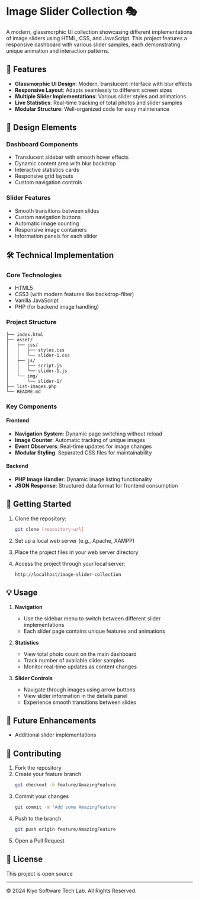 # Image Slider Collection 🎭

A modern, glassmorphic UI collection showcasing different implementations of image sliders using HTML, CSS, and JavaScript. This project features a responsive dashboard with various slider samples, each demonstrating unique animation and interaction patterns.

## 🌟 Features

- **Glassmorphic UI Design**: Modern, translucent interface with blur effects
- **Responsive Layout**: Adapts seamlessly to different screen sizes
- **Multiple Slider Implementations**: Various slider styles and animations
- **Live Statistics**: Real-time tracking of total photos and slider samples
- **Modular Structure**: Well-organized code for easy maintenance

## 🎨 Design Elements

### Dashboard Components
- Translucent sidebar with smooth hover effects
- Dynamic content area with blur backdrop
- Interactive statistics cards
- Responsive grid layouts
- Custom navigation controls

### Slider Features
- Smooth transitions between slides
- Custom navigation buttons
- Automatic image counting
- Responsive image containers
- Information panels for each slider

## 🛠️ Technical Implementation

### Core Technologies
- HTML5
- CSS3 (with modern features like backdrop-filter)
- Vanilla JavaScript
- PHP (for backend image handling)

### Project Structure
```
├── index.html
├── asset/
│   ├── css/
│   │   ├── styles.css
│   │   └── slider-1.css
│   ├── js/
│   │   ├── script.js
│   │   └── slider-1.js
│   └── img/
│       └── slider-1/
├── list-images.php
└── README.md
```

### Key Components

#### Frontend
- **Navigation System**: Dynamic page switching without reload
- **Image Counter**: Automatic tracking of unique images
- **Event Observers**: Real-time updates for image changes
- **Modular Styling**: Separated CSS files for maintainability

#### Backend
- **PHP Image Handler**: Dynamic image listing functionality
- **JSON Response**: Structured data format for frontend consumption

## 🚀 Getting Started

1. Clone the repository:
   ```bash
   git clone [repository-url]
   ```

2. Set up a local web server (e.g., Apache, XAMPP)

3. Place the project files in your web server directory

4. Access the project through your local server:
   ```
   http://localhost/image-slider-collection
   ```

## 💡 Usage

1. **Navigation**
   - Use the sidebar menu to switch between different slider implementations
   - Each slider page contains unique features and animations

2. **Statistics**
   - View total photo count on the main dashboard
   - Track number of available slider samples
   - Monitor real-time updates as content changes

3. **Slider Controls**
   - Navigate through images using arrow buttons
   - View slider information in the details panel
   - Experience smooth transitions between slides

## 🎯 Future Enhancements

- Additional slider implementations


## 📝 Contributing

1. Fork the repository
2. Create your feature branch
   ```bash
   git checkout -b feature/AmazingFeature
   ```
3. Commit your changes
   ```bash
   git commit -m 'Add some AmazingFeature'
   ```
4. Push to the branch
   ```bash
   git push origin feature/AmazingFeature
   ```
5. Open a Pull Request

## 📜 License

This project is open source

---
© 2024 Kiyo Software Tech Lab. All Rights Reserved.